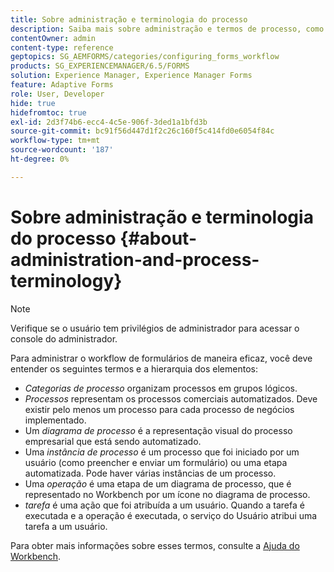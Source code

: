 ```yaml
---
title: Sobre administração e terminologia do processo
description: Saiba mais sobre administração e termos de processo, como instância de processo, diagrama de processo e operação.
contentOwner: admin
content-type: reference
geptopics: SG_AEMFORMS/categories/configuring_forms_workflow
products: SG_EXPERIENCEMANAGER/6.5/FORMS
solution: Experience Manager, Experience Manager Forms
feature: Adaptive Forms
role: User, Developer
hide: true
hidefromtoc: true
exl-id: 2d3f74b6-ecc4-4c5e-906f-3ded1a1bfd3b
source-git-commit: bc91f56d447d1f2c26c160f5c414fd0e6054f84c
workflow-type: tm+mt
source-wordcount: '187'
ht-degree: 0%

---
```


# Sobre administração e terminologia do processo {#about-administration-and-process-terminology}

>[!NOTE]
> 
> Verifique se o usuário tem privilégios de administrador para acessar o console do administrador.

Para administrar o workflow de formulários de maneira eficaz, você deve entender os seguintes termos e a hierarquia dos elementos:

* *Categorias de processo* organizam processos em grupos lógicos.
* *Processos* representam os processos comerciais automatizados. Deve existir pelo menos um processo para cada processo de negócios implementado.
* Um *diagrama de processo* é a representação visual do processo empresarial que está sendo automatizado.
* Uma *instância de processo* é um processo que foi iniciado por um usuário (como preencher e enviar um formulário) ou uma etapa automatizada. Pode haver várias instâncias de um processo.
* Uma *operação* é uma etapa de um diagrama de processo, que é representado no Workbench por um ícone no diagrama de processo.
* *tarefa* é uma ação que foi atribuída a um usuário. Quando a tarefa é executada e a operação é executada, o serviço do Usuário atribui uma tarefa a um usuário.

Para obter mais informações sobre esses termos, consulte a [Ajuda do Workbench](https://www.adobe.com/go/learn_aemforms_workbench_63).
